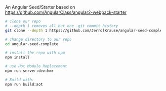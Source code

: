 An Angular Seed/Starter based on https://github.com/AngularClass/angular2-webpack-starter

```bash
# clone our repo
# --depth 1 removes all but one .git commit history
git clone --depth 1 https://github.com/JerrolKrause/angular-seed-complete.git

# change directory to our repo
cd angular-seed-complete

# install the repo with npm
npm install

# use Hot Module Replacement
npm run server:dev:hmr

```

```bash
# Build with:
npm run build:aot
```